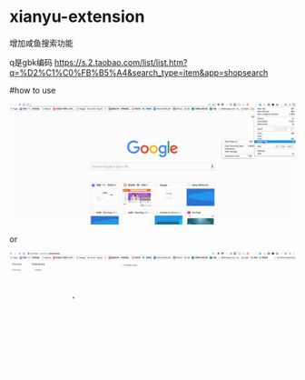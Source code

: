 # xianyu-extension

增加咸鱼搜索功能

q是gbk编码 https://s.2.taobao.com/list/list.htm?q=%D2%C1%C0%FB%B5%A4&search_type=item&app=shopsearch



#how to use

![alt text](./assets/xianyu.gif)

or 


![alt text](./assets/xianyu2.gif)
